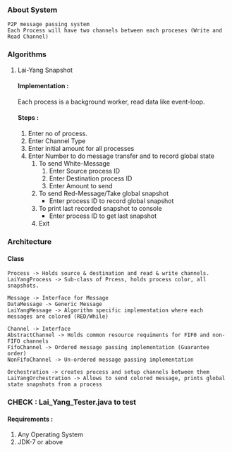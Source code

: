 ### About System
    P2P message passing system
    Each Process will have two channels between each proceses (Write and Read Channel) 

### Algorithms
1. Lai-Yang Snapshot
   #### Implementation :
   Each process is a background worker, read data like event-loop.
   #### Steps :
    1. Enter no of process.
    2. Enter Channel Type
    3. Enter initial amount for all processes
    4. Enter Number to do message transfer and to record global state
        1. To send White-Message
            1. Enter Source process ID
            2. Enter Destination process ID
            3. Enter Amount to send
        2. To send Red-Message/Take global snapshot
            * Enter process ID to record global snapshot
        3. To print last recorded snapshot to console
            * Enter process ID to get last snapshot
        4. Exit
### Architecture
#### Class
    Process -> Holds source & destination and read & write channels.
    LaiYangProcess -> Sub-class of Prcess, holds process color, all snapshots.
    
    Message -> Interface for Message
    DataMessage -> Generic Message
    LaiYangMessage -> Algorithm specific implementation where each messages are colored (RED/While)

    Channel -> Interface
    AbstractChannel -> Holds common resource requiments for FIF0 and non-FIFO channels
    FifoChannel -> Ordered message passing implementation (Guarantee order)
    NonFifoChannel -> Un-ordered message passing implementation
    
    Orchestration -> creates process and setup channels between them
    LaiYangOrchestration -> Allows to send colored message, prints global state snapshots from a process

### CHECK : Lai_Yang_Tester.java to test

#### Requirements :
1. Any Operating System
2. JDK-7 or above
